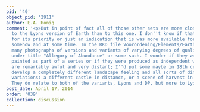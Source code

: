```yaml
---
pid: '40'
object_pid: '2911'
author: E.A. Honig
comment: '<p>But in point of fact all of those other sets are more closely related
  to the Lyons version of Earth than to this one. I don''t know if that is an argument
  for its priority or just an indication that is was more available for imitation
  somehow and at some time. In the RKD file Voorordening/Elements/Earth there are
  many photographs of versions and variants of varying degrees of quality. Some go
  under title "Allegory of Abundance" or some such. I wonder if they were originally
  painted as part of a series or if they were produced as independent works. Some
  are remarkably awful and very distant; I''d put some maybe in 18th century. They
  develop a completely different landscape feeling and all sorts of different landscape
  variations: a different castle in distance, or a scene of harvest in the fields.
  They do relate to both of the variants, Lyons and DP, but more to Lyons.</p>'
post_date: April 17, 2014
order: '039'
collection: discussion
---
```

